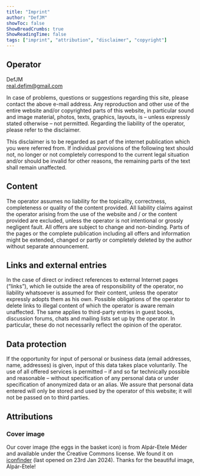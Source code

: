 ```yaml
---
title: "Imprint"
author: "DefJM"
showToc: false
ShowBreadCrumbs: true
ShowReadingTime: false
tags: ["imprint", "attribution", "disclaimer", "copyright"]
---
```




## Operator

DefJM \
real.defjm@gmail.com

In case of problems, questions or suggestions regarding this site, please contact the above e-mail address. Any reproduction and other use of the entire website and/or copyrighted parts of this website, in particular sound and image material, photos, texts, graphics, layouts, is – unless expressly stated otherwise – not permitted. Regarding the liability of the operator, please refer to the disclaimer.

This disclaimer is to be regarded as part of the internet publication which you were referred from. If individual provisions of the following text should not, no longer or not completely correspond to the current legal situation and/or should be invalid for other reasons, the remaining parts of the text shall remain unaffected.

## Content

The operator assumes no liability for the topicality, correctness, completeness or quality of the content provided. All liability claims against the operator arising from the use of the website and / or the content provided are excluded, unless the operator is not intentional or grossly negligent fault. All offers are subject to change and non-binding. Parts of the pages or the complete publication including all offers and information might be extended, changed or partly or completely deleted by the author without separate announcement.

## Links and external entries

In the case of direct or indirect references to external Internet pages (“links”), which lie outside the area of responsibility of the operator, no liability whatsoever is assumed for their content, unless the operator expressly adopts them as his own. Possible obligations of the operator to delete links to illegal content of which the operator is aware remain unaffected. The same applies to third-party entries in guest books, discussion forums, chats and mailing lists set up by the operator. In particular, these do not necessarily reflect the opinion of the operator.

## Data protection

If the opportunity for input of personal or business data (email addresses, name, addresses) is given, input of this data takes place voluntarily. The use of all offered services is permitted – if and so far technically possible and reasonable – without specification of any personal data or under specification of anonymized data or an alias. We assure that personal data entered will only be stored and used by the operator of this website; it will not be passed on to third parties.

## Attributions

### Cover image

Our cover image (the eggs in the basket icon) is from Alpár-Etele Méder and available under the Creative Commons license. We found it on [iconfinder](https://www.iconfinder.com/icons/3032471/basket_easter_eggs_plate_icon) (last opened on 23rd Jan 2024). Thanks for the beautiful image, Alpár-Etele! 